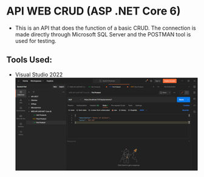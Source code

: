 # API WEB CRUD (ASP .NET Core 6)
- This is an API that does the function of a basic CRUD. The connection is made directly through Microsoft SQL Server and the POSTMAN tool is used for testing.

## Tools Used:
- Visual Studio 2022
![](POSTMAN.png)
